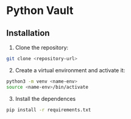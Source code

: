 # Python Vault


## Installation  

1. Clone the repository:
```bash
git clone <repository-url>
```

2. Create a virtual environment and activate it:
```bash
python3 -m venv <name-env>
source <name-env>/bin/activate
```

3. Install the dependences
```bash 
pip install -r requirements.txt
```